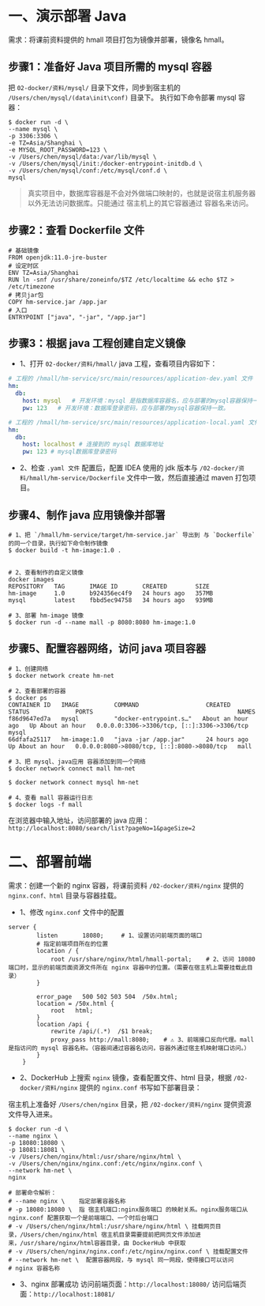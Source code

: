 # 一、演示部署 Java
需求：将课前资料提供的 hmall 项目打包为镜像并部署，镜像名 hmall。

## 步骤1：准备好 Java 项目所需的 mysql 容器

把 `02-docker/资料/mysql/` 目录下文件，同步到宿主机的 `/Users/chen/mysql/(data\init\conf)` 目录下。
执行如下命令部署 mysql 容器：

```shell
$ docker run -d \
--name mysql \
-p 3306:3306 \
-e TZ=Asia/Shanghai \
-e MYSQL_ROOT_PASSWORD=123 \
-v /Users/chen/mysql/data:/var/lib/mysql \
-v /Users/chen/mysql/init:/docker-entrypoint-initdb.d \
-v /Users/chen/mysql/conf:/etc/mysql/conf.d \
mysql
```

> 真实项目中，数据库容器是不会对外做端口映射的，也就是说宿主机服务器以外无法访问数据库。只能通过 宿主机上的其它容器通过 容器名来访问。

## 步骤2：查看 Dockerfile 文件
```
# 基础镜像
FROM openjdk:11.0-jre-buster
# 设定时区
ENV TZ=Asia/Shanghai
RUN ln -snf /usr/share/zoneinfo/$TZ /etc/localtime && echo $TZ > /etc/timezone
# 拷贝jar包
COPY hm-service.jar /app.jar
# 入口
ENTRYPOINT ["java", "-jar", "/app.jar"]
```

## 步骤3：根据 java 工程创建自定义镜像
* 1、打开 `02-docker/资料/hmall/` java 工程，查看项目内容如下：

```yaml
# 工程的 /hmall/hm-service/src/main/resources/application-dev.yaml 文件 配置的是开发环境使用的变量
hm:
  db:
    host: mysql   # 开发环境：mysql 是指数据库容器名，应与部署的mysql容器保持一致。
    pw: 123   # 开发环境：数据库登录密码，应与部署的mysql容器保持一致。
```

```yaml
# 工程的 /hmall/hm-service/src/main/resources/application-local.yaml 文件 配置的是本地测试环境的变量
hm:
  db:
    host: localhost # 连接到的 mysql 数据库地址
    pw: 123 # mysql数据库登录密码
```

* 2、检查 `.yaml 文件` 配置后，配置 IDEA 使用的 jdk 版本与 `/02-docker/资料/hmall/hm-service/Dockerfile` 文件中一致，然后直接通过 maven 打包项目。

## 步骤4、制作 java 应用镜像并部署

```shell
# 1、把 `/hmall/hm-service/target/hm-service.jar` 导出到 与 `Dockerfile` 的同一个目录，执行如下命令制作镜像
$ docker build -t hm-image:1.0 .


# 2、查看制作的自定义镜像
docker images
REPOSITORY   TAG       IMAGE ID       CREATED        SIZE
hm-image     1.0       b924356ec4f9   24 hours ago   357MB
mysql        latest    fbbd5ec94758   34 hours ago   939MB

# 3、部署 hm-image 镜像
$ docker run -d --name mall -p 8080:8080 hm-image:1.0
```

## 步骤5、配置容器网络，访问 java 项目容器

```shell
# 1、创建网络
$ docker network create hm-net

# 2、查看部署的容器
$ docker ps 
CONTAINER ID   IMAGE          COMMAND                   CREATED             STATUS             PORTS                                         NAMES
f86d9647ed7a   mysql          "docker-entrypoint.s…"   About an hour ago   Up About an hour   0.0.0.0:3306->3306/tcp, [::]:3306->3306/tcp   mysql
66dfafa25117   hm-image:1.0   "java -jar /app.jar"      24 hours ago        Up About an hour   0.0.0.0:8080->8080/tcp, [::]:8080->8080/tcp   mall

# 3、把 mysql、java应用 容器添加到同一个网络
$ docker network connect mall hm-net
 
$ docker network connect mysql hm-net

# 4、查看 mall 容器运行日志
$ docker logs -f mall
```

在浏览器中输入地址，访问部署的 java 应用：`http://localhost:8080/search/list?pageNo=1&pageSize=2`

# 二、部署前端
需求：创建一个新的 nginx 容器，将课前资料 `/02-docker/资料/nginx` 提供的 `nginx.conf、html` 目录与容器挂载。

* 1、修改 `nginx.conf` 文件中的配置
```
server {
        listen       18080;     # 1、设置访问前端页面的端口
        # 指定前端项目所在的位置
        location / {
            root /usr/share/nginx/html/hmall-portal;    # 2、访问 18080 端口时，显示的前端页面资源文件所在 nginx 容器中的位置。（需要在宿主机上需要挂载此目录）
        }

        error_page   500 502 503 504  /50x.html;
        location = /50x.html {
            root   html;
        }
        location /api {
            rewrite /api/(.*)  /$1 break;
            proxy_pass http://mall:8080;    # ⚠️ 3、前端接口反向代理。mall 是指访问的 mysql 容器名称。（容器间通过容器名访问，容器外通过宿主机映射端口访问。）
        }
    }
```

* 2、DockerHub 上搜索 `nginx` 镜像，查看配置文件、html 目录，根据 `/02-docker/资料/nginx` 提供的 `nginx.conf` 书写如下部署目录：

宿主机上准备好 `/Users/chen/nginx` 目录，把 `/02-docker/资料/nginx` 提供资源文件导入进来。

```shell
$ docker run -d \
--name nginx \
-p 18080:18080 \
-p 18081:18081 \
-v /Users/chen/nginx/html:/usr/share/nginx/html \
-v /Users/chen/nginx/nginx.conf:/etc/nginx/nginx.conf \
--network hm-net \
nginx

# 部署命令解析：
# --name nginx \    指定部署容器名称
# -p 18080:18080 \  指 宿主机端口:nginx服务端口 的映射关系。nginx服务端口从 nginx.conf 配置获取一个是前端端口、一个时后台端口
# -v /Users/chen/nginx/html:/usr/share/nginx/html \ 挂载网页目录，/Users/chen/nginx/html 宿主机目录需要提前把网页文件添加进来，/usr/share/nginx/html容器目录，由 DockerHub 中获取
# -v /Users/chen/nginx/nginx.conf:/etc/nginx/nginx.conf \ 挂载配置文件
# --network hm-net \  配置容器网段，与 mysql 同一网段，使得接口可以访问
# nginx 容器名称
```

* 3、nginx 部署成功
访问前端页面：`http://localhost:18080/`
访问后端页面：`http://localhost:18081/`


